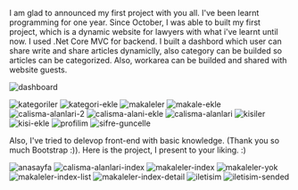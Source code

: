 
I am glad  to announced my first project with you all. I've been learnt programming for one year. Since October, I was able to built my  first project, 
which is a dynamic website for lawyers with what i've learnt until now. I used .Net Core MVC for backend. I built a dashbord which user can share write and 
share articles dynamiclly, also category can be builded so articles can be categorized. Also, workarea can be builded and shared with website guests. 

![dashboard](https://user-images.githubusercontent.com/57873947/103152589-8a8d8c00-479a-11eb-9b5c-97f2080b0ca1.JPG)


![kategoriler](https://user-images.githubusercontent.com/57873947/103152597-adb83b80-479a-11eb-8fb1-8e57efdf1110.JPG)
![kategori-ekle](https://user-images.githubusercontent.com/57873947/103152598-af81ff00-479a-11eb-8034-6d7393b5b5c3.JPG)
![makaleler](https://user-images.githubusercontent.com/57873947/103152606-b7da3a00-479a-11eb-9aa1-e48766a16880.JPG)
![makale-ekle](https://user-images.githubusercontent.com/57873947/103152607-b90b6700-479a-11eb-81e4-83dc450351f9.jpg)
![calisma-alanlari-2](https://user-images.githubusercontent.com/57873947/103152611-c45e9280-479a-11eb-8f9d-905a5fea3122.JPG)
![calisma-alani-ekle](https://user-images.githubusercontent.com/57873947/103152612-c58fbf80-479a-11eb-856f-8c114662ce6b.jpg)
![calisma-alanlari](https://user-images.githubusercontent.com/57873947/103152615-c88ab000-479a-11eb-9cca-db76b3c8faa1.JPG)
![kisiler](https://user-images.githubusercontent.com/57873947/103152618-cde7fa80-479a-11eb-90ed-4fbad84503ea.JPG)
![kisi-ekle](https://user-images.githubusercontent.com/57873947/103152620-cfb1be00-479a-11eb-9a74-3d62ae52be13.JPG)
![profilim](https://user-images.githubusercontent.com/57873947/103152621-d2acae80-479a-11eb-80ff-e0c7804c02ba.jpg)
![sifre-guncelle](https://user-images.githubusercontent.com/57873947/103152622-d3dddb80-479a-11eb-90ec-7eb4b2baa3fe.jpg)






Also, I've tried to delevop front-end with basic knowledge. (Thank you so much Bootstrap :)). Here is the project, I present to your liking. :)

![anasayfa](https://user-images.githubusercontent.com/57873947/103152636-05ef3d80-479b-11eb-9454-11a24dc85c6d.JPG)
![calisma-alanlari-index](https://user-images.githubusercontent.com/57873947/103152638-0a1b5b00-479b-11eb-8e2a-e27f863b6064.jpg)
![makaleler-index](https://user-images.githubusercontent.com/57873947/103152640-0d164b80-479b-11eb-98e2-c80d58d66cc0.JPG)
![makaleler-yok](https://user-images.githubusercontent.com/57873947/103152643-12739600-479b-11eb-8629-fe6431815ba7.JPG)
![makaleler-index-list](https://user-images.githubusercontent.com/57873947/103152644-13a4c300-479b-11eb-9e84-450fa331271a.JPG)
![makaleler-index-detail](https://user-images.githubusercontent.com/57873947/103152646-16071d00-479b-11eb-80cf-08dfb93e7c39.JPG)
![iletisim](https://user-images.githubusercontent.com/57873947/103152668-4e0e6000-479b-11eb-9571-75ecbd8b2ae3.JPG)
![iletisim-sended](https://user-images.githubusercontent.com/57873947/103152669-5070ba00-479b-11eb-9251-f53665375e16.JPG)
